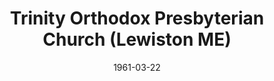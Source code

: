 ---
date: &id001 1961-03-22
end_date: null
location:
  address: null
  city: Lewiston
  state: ME
minister:
- end: 1963-01-01
  name: Charles Stanton
  start: 1961-03-22
  type: pastor
- end: 1970-01-01
  name: Bernard Stonehouse
  start: 1963-01-01
  type: pastor
- end: 1994-01-01
  name: Donald Miller
  start: 1971-01-01
  type: pastor
- end: 1996-10-05
  name: Gary Magur
  start: 1992-01-01
  type: Associate Pastor
ministers:
- Charles Stanton
- Bernard Stonehouse
- Donald Miller
- Gary Magur
name: Trinity Orthodox Presbyterian Church
names:
- end: 1996-10-05
  name: Trinity Orthodox Presbyterian Church
  start: 1961-03-22
- end: null
  name: Trinity Orthodox Presbyterian Church of Androscoggin Valley
  start: null
origination_date: *id001
raw_data: "ME\nLewiston\n\nTrinity Orthodox Presbyterian Church  (March 22, 1961\u2013\
  October 5, 1996)\n(also called Trinity Orthodox Presbyterian Church of Androscoggin\
  \ Valley)\nPastors: Charles Stanton, 1961\u201363\nBernard Stonehouse, 1963\u2013\
  70\nDonald Miller, 1971\u201394\nAssoc. Pastor: Gary Magur, 1992\u201396"
received_from: MISSING
states:
- ME
status:
  active: false
  end_date: null
  reason: null
  received_from: null
  withdrawal_to: null
title: Trinity Orthodox Presbyterian Church (Lewiston ME)

---